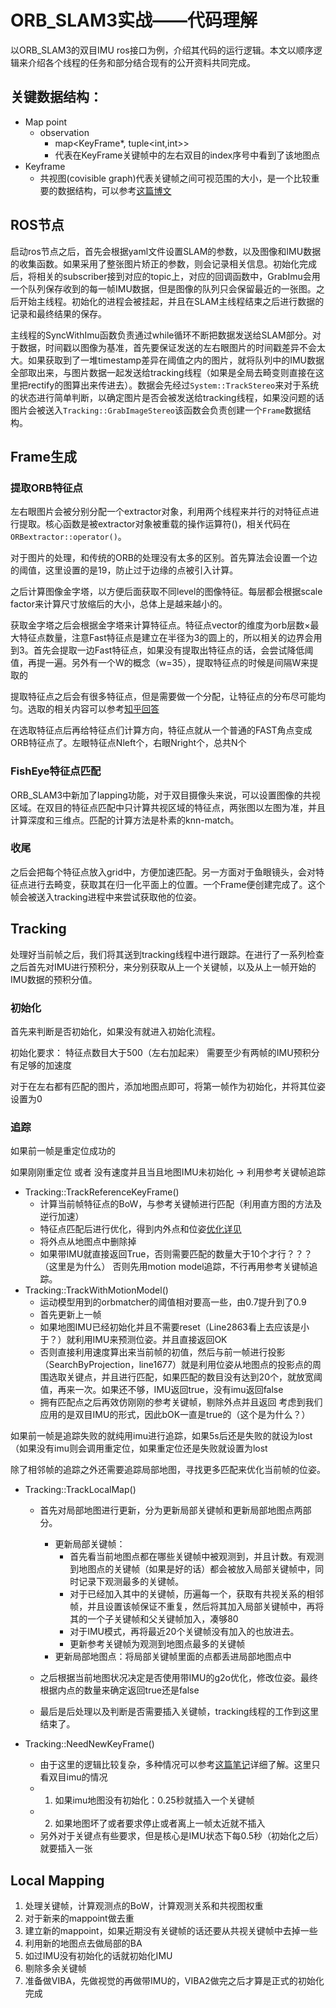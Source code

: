 # ORB_SLAM3实战——代码理解
以ORB_SLAM3的双目IMU ros接口为例，介绍其代码的运行逻辑。本文以顺序逻辑来介绍各个线程的任务和部分结合现有的公开资料共同完成。
## 关键数据结构：
- Map point
  - observation
    - map<KeyFrame*, tuple<int,int>>
    - 代表在KeyFrame关键帧中的左右双目的index序号中看到了该地图点 
- Keyframe
  - 共视图(covisible graph)代表关键帧之间可视范围的大小，是一个比较重要的数据结构，可以参考[这篇博文](https://blog.csdn.net/qq_53377744/article/details/120829801)
## ROS节点
启动ros节点之后，首先会根据yaml文件设置SLAM的参数，以及图像和IMU数据的收集函数。如果采用了整张图片矫正的参数，则会记录相关信息。初始化完成后，将相关的subscriber接到对应的topic上，对应的回调函数中，GrabImu会用一个队列保存收到的每一帧IMU数据，但是图像的队列只会保留最近的一张图。之后开始主线程。初始化的进程会被挂起，并且在SLAM主线程结束之后进行数据的记录和最终结果的保存。

主线程的SyncWithImu函数负责通过while循环不断把数据发送给SLAM部分。对于数据，时间戳以图像为基准，首先要保证发送的左右眼图片的时间戳差异不会太大。如果获取到了一堆timestamp差异在阈值之内的图片，就将队列中的IMU数据全部取出来，与图片数据一起发送给tracking线程（如果是全局去畸变则直接在这里把rectify的图算出来传进去）。数据会先经过`System::TrackStereo`来对于系统的状态进行简单判断，以确定图片是否会被发送给tracking线程，如果没问题的话图片会被送入`Tracking::GrabImageStereo`该函数会负责创建一个`Frame`数据结构。

## Frame生成





### 提取ORB特征点
左右眼图片会被分别分配一个extractor对象，利用两个线程来并行的对特征点进行提取。核心函数是被extractor对象被重载的操作运算符()，相关代码在` ORBextractor::operator()`。

对于图片的处理，和传统的ORB的处理没有太多的区别。首先算法会设置一个边的阈值，这里设置的是19，防止过于边缘的点被引入计算。

之后计算图像金字塔，以方便后面获取不同level的图像特征。每层都会根据scale factor来计算尺寸放缩后的大小，总体上是越来越小的。

获取金字塔之后会根据金字塔来计算特征点。特征点vector的维度为orb层数×最大特征点数量，注意Fast特征点是建立在半径为3的圆上的，所以相关的边界会用到3。首先会提取一边Fast特征点，如果没有提取出特征点的话，会尝试降低阈值，再提一遍。另外有一个W的概念（w=35），提取特征点的时候是间隔W来提取的

提取特征点之后会有很多特征点，但是需要做一个分配，让特征点的分布尽可能均匀。选取的相关内容可以参考[知乎回答](https://zhuanlan.zhihu.com/p/61738607)

在选取特征点后再给特征点们计算方向，特征点就从一个普通的FAST角点变成ORB特征点了。左眼特征点Nleft个，右眼Nright个，总共N个

### FishEye特征点匹配

ORB_SLAM3中新加了lapping功能，对于双目摄像头来说，可以设置图像的共视区域。在双目的特征点匹配中只计算共视区域的特征点，两张图以左图为准，并且计算深度和三维点。匹配的计算方法是朴素的knn-match。

### 收尾
之后会把每个特征点放入grid中，方便加速匹配。另一方面对于鱼眼镜头，会对特征点进行去畸变，获取其在归一化平面上的位置。一个Frame便创建完成了。这个帧会被送入tracking进程中来尝试获取他的位姿。

## Tracking
处理好当前帧之后，我们将其送到tracking线程中进行跟踪。在进行了一系列检查之后首先对IMU进行预积分，来分别获取从上一个关键帧，以及从上一帧开始的IMU数据的预积分值。
### 初始化
首先来判断是否初始化，如果没有就进入初始化流程。

初始化要求：
    特征点数目大于500（左右加起来）
    需要至少有两帧的IMU预积分
    有足够的加速度

对于在左右都有匹配的图片，添加地图点即可，将第一帧作为初始化，并将其位姿设置为0
### 追踪
如果前一帧是重定位成功的

如果刚刚重定位 或者 没有速度并且当且地图IMU未初始化 -> 利用参考关键帧追踪

- Tracking::TrackReferenceKeyFrame()
  - 计算当前帧特征点的BoW，与参考关键帧进行匹配（利用直方图的方法及逆行加速）
  - 特征点匹配后进行优化，得到内外点和位姿[优化详见](https://zhuanlan.zhihu.com/p/350456670)
  - 将外点从地图点中删除掉
  - 如果带IMU就直接返回True，否则需要匹配的数量大于10个才行？？？（这里是为什么）
否则先用motion model追踪，不行再用参考关键帧追踪。
- Tracking::TrackWithMotionModel()
  - 运动模型用到的orbmatcher的阈值相对要高一些，由0.7提升到了0.9
  - 首先更新上一帧
  - 如果地图IMU已经初始化并且不需要reset（Line2863看上去应该是小于？）就利用IMU来预测位姿。并且直接返回OK
  - 否则直接利用速度算出来当前帧的初值，然后与前一帧进行投影（SearchByProjection，line1677）就是利用位姿从地图点的投影点的周围选取关键点，并且进行匹配，如果匹配的数目没有达到20个，就放宽阈值，再来一次。如果还不够，IMU返回true，没有imu返回false
  - 拥有匹配点之后再效仿刚刚的参考关键帧，剔除外点并且返回
考虑到我们应用的是双目IMU的形式，因此bOK一直是true的（这个是为什么？）

如果前一帧是追踪失败的就纯用imu进行追踪，如果5s后还是失败的就设为lost（如果没有imu则会调用重定位，如果重定位还是失败就设置为lost


除了相邻帧的追踪之外还需要追踪局部地图，寻找更多匹配来优化当前帧的位姿。
- Tracking::TrackLocalMap()
  - 首先对局部地图进行更新，分为更新局部关键帧和更新局部地图点两部分。
    - 更新局部关键帧：
      - 首先看当前地图点都在哪些关键帧中被观测到，并且计数。有观测到地图点的关键帧（如果是好的话）都会被放入局部关键帧中，同时记录下观测最多的关键帧。
      - 对于已经加入其中的关键帧，历遍每一个，获取有共视关系的相邻帧，并且设置该帧保证不重复，然后将其加入局部关键帧中，再将其的一个子关键帧和父关键帧加入，凑够80
      - 对于IMU模式，再将最近20个关键帧没有加入的也放进去。
      - 更新参考关键帧为观测到地图点最多的关键帧
    - 更新局部地图点：将局部关键帧里面的点都丢进局部地图点中
  - 之后根据当前地图状况决定是否使用带IMU的g2o优化，修改位姿。最终根据内点的数量来确定返回true还是false

  - 最后是后处理以及判断是否需要插入关键帧，tracking线程的工作到这里结束了。
  
- Tracking::NeedNewKeyFrame()
  - 由于这里的逻辑比较复杂，多种情况可以参考[这篇笔记](https://zhuanlan.zhihu.com/p/349770246)详细了解。这里只看双目imu的情况
  - 1. 如果imu地图没有初始化：0.25秒就插入一个关键帧
  - 2. 如果地图坏了或者要求停止或者离上一帧太近就不插入
  - 另外对于关键点有些要求，但是核心是IMU状态下每0.5秒（初始化之后）就要插入一张

## Local Mapping

1. 处理关键帧，计算观测点的BoW，计算观测关系和共视图权重
2. 对于新来的mappoint做去重
3. 建立新的mappoint，如果近期没有关键帧的话还要从共视关键帧中去掉一些
4. 利用新的地图点去做局部的BA
5. 如过IMU没有初始化的话就初始化IMU
6. 剔除多余关键帧
7. 准备做VIBA，先做视觉的再做带IMU的，VIBA2做完之后才算是正式的初始化完成





